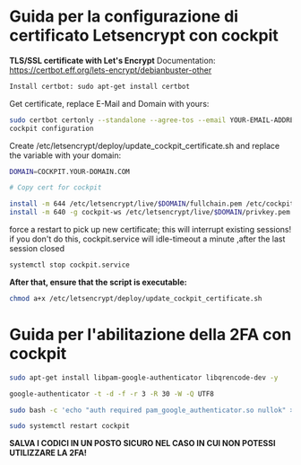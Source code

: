 # Guida per la configurazione di certificato Letsencrypt con cockpit


**TLS/SSL certificate with Let's Encrypt**
Documentation: https://certbot.eff.org/lets-encrypt/debianbuster-other

```bash
Install certbot: sudo apt-get install certbot
```

Get certificate, replace E-Mail and Domain with yours:

```bash
sudo certbot certonly --standalone --agree-tos --email YOUR-EMAIL-ADDRESS -d COCKPIT.YOUR-DOMAIN.COM
cockpit configuration
```

Create /etc/letsencrypt/deploy/update_cockpit_certificate.sh and replace the variable with your domain:

```bash
DOMAIN=COCKPIT.YOUR-DOMAIN.COM

# Copy cert for cockpit

install -m 644 /etc/letsencrypt/live/$DOMAIN/fullchain.pem /etc/cockpit/ws-certs.d/1-letsencrypt.cert
install -m 640 -g cockpit-ws /etc/letsencrypt/live/$DOMAIN/privkey.pem /etc/cockpit/ws-certs.d/1-letsencrypt.key
```

force a restart to pick up new certificate; this will interrupt existing sessions!
if you don't do this, cockpit.service will idle-timeout a minute ,after the last session closed
```bash
systemctl stop cockpit.service
```
**After that, ensure that the script is executable:**
```bash
chmod a+x /etc/letsencrypt/deploy/update_cockpit_certificate.sh
```


# Guida per l'abilitazione della 2FA con cockpit
```bash
sudo apt-get install libpam-google-authenticator libqrencode-dev -y

google-authenticator -t -d -f -r 3 -R 30 -W -Q UTF8

sudo bash -c 'echo "auth required pam_google_authenticator.so nullok" >> /etc/pam.d/cockpit'

sudo systemctl restart cockpit 
```
**SALVA I CODICI IN UN POSTO SICURO NEL CASO IN CUI NON POTESSI UTILIZZARE LA 2FA!**
